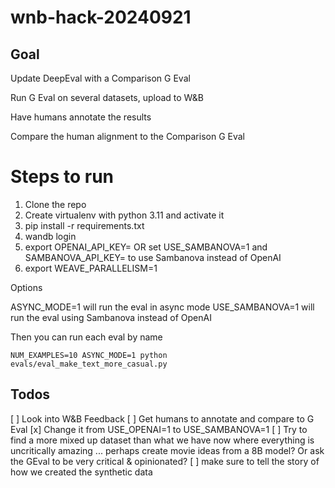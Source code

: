 # wnb-hack-20240921

## Goal

Update DeepEval with a Comparison G Eval

Run G Eval on several datasets, upload to W&B

Have humans annotate the results

Compare the human alignment to the Comparison G Eval

# Steps to run

1. Clone the repo
2. Create virtualenv with python 3.11 and activate it
3. pip install -r requirements.txt
4. wandb login
5. export OPENAI_API_KEY=<your-key> OR set USE_SAMBANOVA=1 and SAMBANOVA_API_KEY=<your-key> to use Sambanova instead of OpenAI
6. export WEAVE_PARALLELISM=1

Options

ASYNC_MODE=1 will run the eval in async mode
USE_SAMBANOVA=1 will run the eval using Sambanova instead of OpenAI

Then you can run each eval by name

```
NUM_EXAMPLES=10 ASYNC_MODE=1 python evals/eval_make_text_more_casual.py
```

## Todos

[ ] Look into W&B Feedback
[ ] Get humans to annotate and compare to G Eval
[x] Change it from USE_OPENAI=1 to USE_SAMBANOVA=1
[ ] Try to find a more mixed up dataset than what we have now where everything is uncritically amazing ... perhaps create movie ideas from a 8B model? Or ask the GEval to be very critical & opinionated?
[ ] make sure to tell the story of how we created the synthetic data

